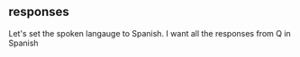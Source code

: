 ## responses
Let's set the spoken langauge to Spanish. I want all the responses from Q in Spanish



